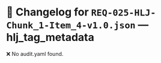 # 📝 Changelog for `REQ-025-HLJ-Chunk_1-Item_4-v1.0.json` — **hlj_tag_metadata**

❌ No audit.yaml found.
